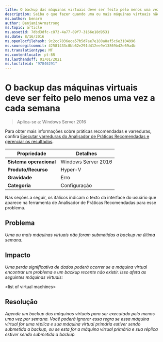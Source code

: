 ```yaml
---
title: O backup das máquinas virtuais deve ser feito pelo menos uma vez a cada semana
description: Saiba o que fazer quando uma ou mais máquinas virtuais não tiverem sido submetidas a backup na última semana.
ms.author: benarm
author: BenjaminArmstrong
ms.topic: article
ms.assetid: 7dbd3dfc-c873-4a77-89f7-3166e18d9531
ms.date: 8/16/2016
ms.openlocfilehash: 9c2cc7836eca57b5d7ae7e180a8af5c6e3104996
ms.sourcegitcommit: 42581433c0bb62e291d412ee9e13869b42e69a4b
ms.translationtype: MT
ms.contentlocale: pt-BR
ms.lasthandoff: 01/01/2021
ms.locfileid: "97846291"
---
```

# <a name="virtual-machines-should-be-backed-up-at-least-once-every-week"></a>O backup das máquinas virtuais deve ser feito pelo menos uma vez a cada semana

>Aplica-se a: Windows Server 2016

Para obter mais informações sobre práticas recomendadas e varreduras, confira [Executar varreduras do Analisador de Práticas Recomendadas e gerenciar os resultados](https://go.microsoft.com/fwlink/p/?LinkID=223177).

|Propriedade|Detalhes|
|-|-|
|**Sistema operacional**|Windows Server 2016|
|**Produto/Recurso**|Hyper-V|
|**Gravidade**|Erro|
|**Categoria**|Configuração|

Nas seções a seguir, os itálicos indicam o texto da interface do usuário que aparece na ferramenta de Analisador de Práticas Recomendadas para esse problema.

## <a name="issue"></a>Problema
*Uma ou mais máquinas virtuais não foram submetidas a backup na última semana.*

## <a name="impact"></a>Impacto
*Uma perda significativa de dados poderá ocorrer se a máquina virtual encontrar um problema e um backup recente não existir. Isso afeta as seguintes máquinas virtuais:*

\<list of virtual machines>

## <a name="resolution"></a>Resolução
*Agende um backup das máquinas virtuais para ser executado pelo menos uma vez por semana. Você poderá ignorar essa regra se essa máquina virtual for uma réplica e sua máquina virtual primária estiver sendo submetida a backup, ou se esta for a máquina virtual primária e sua réplica estiver sendo submetida a backup.*



